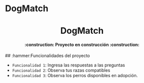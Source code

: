 # DogMatch

<h1 align="center"> DogMatch </h1>
<h4 align="center">
:construction: Proyecto en construcción :construction:
</h4>
## :hammer:Funcionalidades del proyecto

- `Funcionalidad 1`: Ingresa las respuestas a las preguntas
- `Funcionalidad 2`: Observa tus razas compatibles
- `Funcionalidad 3`: Observa los perros disponibles en adopción.
